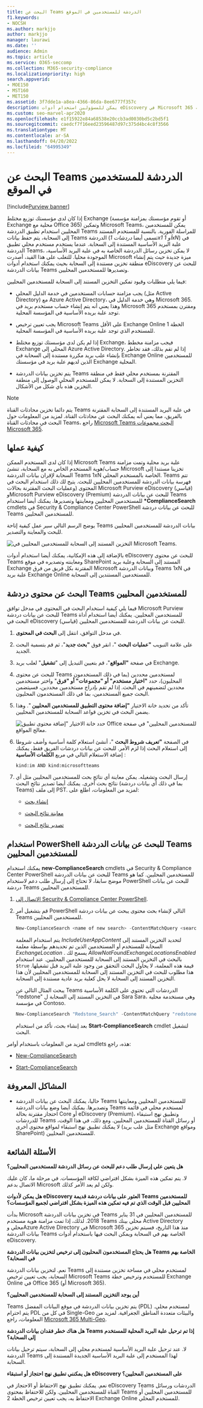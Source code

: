 ```yaml
---
title: البحث عن Teams الدردشة للمستخدمين في الموقع
f1.keywords:
- NOCSH
ms.author: markjjo
author: markjjo
manager: laurawi
ms.date: ''
audience: Admin
ms.topic: article
ms.service: O365-seccomp
ms.collection: M365-security-compliance
ms.localizationpriority: high
search.appverid:
- MOE150
- MST160
- MET150
ms.assetid: 3f7dde1a-a8ea-4366-86da-8ee6777f357c
description: يمكن للمسؤولين استخدام أدوات eDiscovery في Microsoft 365 للبحث عن بيانات الدردشة Teams وتصديرها للمستخدمين المحليين في توزيع مختلط Exchange.
ms.custom: seo-marvel-apr2020
ms.openlocfilehash: e1f15922e84a68538e20ccb3ad0030bd5c2bd5f1
ms.sourcegitcommit: caedcf7f16eed23596487d97c375d4bc4c8f3566
ms.translationtype: MT
ms.contentlocale: ar-SA
ms.lasthandoff: 04/20/2022
ms.locfileid: "64995349"
---
```

# <a name="search-for-teams-chat-data-for-on-premises-users"></a>البحث عن Teams الدردشة للمستخدمين في الموقع

[!include[Purview banner](../includes/purview-rebrand-banner.md)]

إذا كان لدى مؤسستك توزيع مختلط Exchange (أو تقوم مؤسستك بمزامنة مؤسسة Exchange محلية مع Office 365) وتمكين Microsoft Teams، يمكن للمستخدمين المحليين استخدام تطبيق الدردشة Teams للمراسلة الفورية. بالنسبة للمستخدم المستند إلى السحابة، يتم حفظ بيانات Teams الدردشة (تسمى أيضا *دردشات 1x1 أو 1xN*) في علبة البريد الأساسية المستندة إلى السحابة. عندما يستخدم مستخدم محلي تطبيق الدردشة Teams، لا يمكن تخزين رسائل الدردشة الخاصة به في علبة البريد الأساسية، الموجودة محليا. للتغلب على هذا القيد، أصدرت Microsoft ميزة جديدة حيث يتم إنشاء منطقة تخزين مستندة إلى السحابة بحيث يمكنك استخدام أدوات eDiscovery للبحث عن بيانات الدردشة Teams وتصديرها للمستخدمين المحليين.
  
فيما يلي متطلبات وقيود تمكين التخزين المستند إلى السحابة للمستخدمين المحليين:
  
- يجب مزامنة حسابات المستخدمين في خدمة الدليل المحلي (مثل Active Directory) مع Azure Active Directory، وهي خدمة الدليل في Microsoft 365. وهذا يعني أنه يتم إنشاء حساب مستخدم بريد في Microsoft 365 ومقترن بمستخدم توجد علبة بريده الأساسية في المؤسسة المحلية.

- يجب تعيين ترخيص Microsoft Teams على الأقل Exchange Online الخطة 1 للمستخدم الذي توجد علبة بريده الأساسية في المؤسسة المحلية.

- إذا لم يكن لدى مؤسستك توزيع مختلط Exchange، فيجب مزامنة مخطط Exchange المحلي إلى Azure Active Directory. إذا لم تقم بذلك، فقد تخاطر بإنشاء علب بريد مكررة مستندة إلى السحابة في Exchange Online للمستخدمين الذين لديهم علبة بريد في مؤسستك Exchange المحلية.

- يتم تخزين بيانات الدردشة Teams المقترنة بمستخدم محلي فقط في منطقة التخزين المستندة إلى السحابة. لا يمكن للمستخدم المحلي الوصول إلى منطقة التخزين هذه بأي شكل من الأشكال.

> [!NOTE]
> يتم دائما تخزين محادثات القناة Teams في علبة البريد المستندة إلى السحابة المقترنة بالفريق، مما يعني أنه يمكنك البحث عن محادثات القناة. لمزيد من المعلومات حول البحث في محادثات القناة Teams، راجع [Microsoft Teams البحث مجموعات Microsoft 365](content-search-reference.md#searching-microsoft-teams-and-microsoft-365-groups).
  
## <a name="how-it-works"></a>كيفية عملها

إذا كان لدى المستخدم الممكن Microsoft Teams علبة بريد محلية وتمت مزامنة حساب/هوية المستخدم الخاص به مع السحابة، تنشئ Microsoft تخزينا مستندا إلى السحابة لإقران بيانات الدردشة Teams 1xN الخاصة بالمستخدم المحلي. Teams تتم فهرسة بيانات الدردشة للمستخدمين المحليين للبحث. يتيح لك ذلك استخدام البحث في المحتوى (وعمليات البحث المقترنة بحالات Microsoft Purview eDiscovery (قياسي) وMicrosoft Purview eDiscovery (Premium) للبحث عن بيانات الدردشة Teams للمستخدمين المحليين ومعاينتها وتصديرها. يمكنك أيضا استخدام **\*ComplianceSearch** cmdlets في Security & Compliance Center PowerShell للبحث عن بيانات دردشة Teams للمستخدمين المحليين.
  
يوضح الرسم التالي سير عمل كيفية إتاحة Teams بيانات الدردشة للمستخدمين المحليين للبحث والمعاينة والتصدير.
  
![التخزين المستند إلى السحابة للمستخدمين المحليين في Microsoft Teams.](../media/EHAMShard1.png)
  
بالإضافة إلى هذه الإمكانية، يمكنك أيضا استخدام أدوات eDiscovery للبحث عن محتوى Teams ومعاينته وتصديره في موقع SharePoint المستند إلى السحابة وعلبة بريد Exchange المقترنة بكل فريق من فرق Microsoft وبيانات الدردشة Teams 1xN في علبة بريد Exchange Online للمستخدمين المستندين إلى السحابة.

## <a name="searching-for-teams-chat-content-for-on-premises-users"></a>البحث عن محتوى دردشة Teams للمستخدمين المحليين

فيما يلي كيفية استخدام البحث في المحتوى في مدخل توافق Microsoft Purview للبحث عن بيانات دردشة Teams للمستخدمين المحليين. يمكنك أيضا استخدام أداة البحث في eDiscovery (قياسي) للبحث عن بيانات الدردشة للمستخدمين المحليين.
  
1. في مدخل التوافق، انتقل إلى **البحث في المحتوى**.

2. على علامة التبويب **"عمليات البحث** "، انقر فوق **"بحث جديد**"، ثم قم بتسمية البحث الجديد.

3. في صفحة **"المواقع**"، قم بتعيين التبديل إلى "**تشغيل**" لعلب بريد Exchange.

4. للبحث عن محتوى Teams لمستخدمين محددين (بما في ذلك المستخدمون المحليون)، حدد **"اختيار مستخدم" أو "مجموعات" أو "فرق**" واختر مستخدمين محددين لتضمينهم في البحث. إذا لم تقم بإدراج مستخدمين محددين، فسيتضمن البحث جميع المستخدمين، بما في ذلك المستخدمون المحليون.

5. تأكد من تحديد خانة الاختيار **"إضافة محتوى التطبيق للمستخدمين المحليين** ". وهذا يضمن البحث في تخزين قواعد السحابة للمستخدمين المحليين.

    ![حدد خانة الاختيار "إضافة محتوى تطبيق Office للمستخدمين المحليين" في صفحة معالج المواقع.](../media/EHAMShardCheckBox.png)

6. في الصفحة **"تعريف شروط البحث** "، أنشئ استعلام كلمة أساسية وأضف شروطا إلى استعلام البحث إذا لزم الأمر. للبحث عن بيانات دردشات الفريق فقط، يمكنك إضافة الاستعلام التالي في مربع **الكلمات الأساسية** :

    ```text
    kind:im AND kind:microsoftteams
    ```

6. إرسال البحث وتشغيله. يمكن معاينة أي نتائج بحث للمستخدمين المحليين مثل أي نتائج بحث أخرى. يمكنك أيضا تصدير نتائج البحث (بما في ذلك أي بيانات دردشة Teams) إلى ملف PST. لمزيد من المعلومات، اطلع على:

    - [إنشاء بحث](content-search.md)

    - [معاينة نتائج البحث](preview-ediscovery-search-results.md)

    - [تصدير نتائج البحث](export-search-results.md)

## <a name="using-powershell-to-search-for-teams-chat-data-for-on-premises-users"></a>استخدام PowerShell للبحث عن بيانات الدردشة Teams للمستخدمين المحليين

يمكنك استخدام **new-ComplianceSearch** cmdlets في Security & Compliance Center PowerShell للبحث عن بيانات الدردشة Teams للمستخدمين المحليين. كما هو موضح سابقا، لا تحتاج إلى إرسال طلب دعم لاستخدام PowerShell للبحث عن بيانات دردشة Teams للمستخدمين المحليين.
  
1. [الاتصال إلى Security & Compliance Center PowerShell](/powershell/exchange/connect-to-scc-powershell).

2. قم بتشغيل أمر PowerShell التالي لإنشاء بحث محتوى يبحث عن بيانات دردشة Teams للمستخدمين المحليين.

    ```powershell
    New-ComplianceSearch <name of new search> -ContentMatchQuery <search query> -ExchangeLocation <on-premises user> -IncludeUserAppContent $true -AllowNotFoundExchangeLocationsEnabled $true  
    ```

    يتم استخدام المعلمة *IncludeUserAppContent*  لتحديد التخزين المستند إلى السحابة للمستخدم أو المستخدمين الذين تم تحديدهم بواسطة معلمة  *ExchangeLocation*  . يسمح لك *AllowNotFoundExchangeLocationsEnabled*  بالبحث في التخزين المستند إلى السحابة للمستخدمين المحليين. عند استخدام `$true` قيمة هذه المعلمة، لا يحاول البحث التحقق من وجود علبة البريد قبل تشغيلها. هذا مطلوب للبحث في التخزين المستند إلى السحابة للمستخدمين المحليين لأن هذا التخزين المستند إلى السحابة لا يحل كعلبة بريد عادية مستندة إلى السحابة.

    يبحث المثال التالي عن Teams الدردشات التي تحتوي على الكلمة الأساسية "redstone" في التخزين المستند إلى السحابة ل Sara Sara، وهي مستخدمة محلية في مؤسسة Contoso.
  
    ```powershell
    New-ComplianceSearch "Redstone_Search" -ContentMatchQuery "redstone AND (kind:im AND kind:microsoftteams)" -ExchangeLocation sarad@contoso.com -IncludeUserAppContent $true -AllowNotFoundExchangeLocationsEnabled $true  
    ```

   بعد إنشاء بحث، تأكد من استخدام **Start-ComplianceSearch** cmdlet لتشغيل البحث.
  
لمزيد من المعلومات باستخدام أوامر cmdlets هذه، راجع:
  
- [New-ComplianceSearch](/powershell/module/exchange/new-compliancesearch)

- [Start-ComplianceSearch](/powershell/module/exchange/start-compliancesearch)

## <a name="known-issues"></a>المشاكل المعروفة

- حاليا، يمكنك البحث عن بيانات الدردشة Teams للمستخدمين المحليين ومعاينتها وتصديرها. يمكنك أيضا وضع بيانات الدردشة Teams لمستخدم محلي في قائمة احتجاز مقترنة بحالة Core أو eDiscovery (Premium)، وتطبيق نهج استبقاء للدردشات Teams أو رسائل القناة للمستخدمين المحليين. ومع ذلك، في هذا الوقت، لا يمكنك تطبيق نهج استبقاء لمواقع محتوى أخرى (مثل علب بريد Exchange ومواقع SharePoint) للمستخدمين المحليين.

## <a name="frequently-asked-questions"></a>الأسئلة الشائعة

**هل يتعين علي إرسال طلب دعم للبحث عن رسائل الدردشة للمستخدمين المحليين؟**

لا. يتم تمكين هذه الميزة بشكل افتراضي لكافة المؤسسات. في مرحلة ما، كان عليك الاتصال بدعم Microsoft ولكن لم يعد الأمر كذلك.
  
 **هل يمكن لأدوات eDiscovery العثور على بيانات دردشة قديمة Teams للمستخدمين المحليين قبل الوقت الذي تم فيه تمكين هذه الميزة بشكل افتراضي لجميع المؤسسات؟**
  
بدأت Microsoft في تخزين بيانات الدردشة Teams للمستخدمين المحليين في 31 يناير 2018. لذلك، إذا تمت مزامنة هوية مستخدم Teams محلي بينك Active Directory محلي وAzure Active Directory في Microsoft 365 منذ هذا التاريخ، فسيتم تخزين بيانات الدردشة Teams الخاصة بهم في السحابة ويمكن البحث فيها باستخدام أدوات eDiscovery.

 **هل يحتاج المستخدمون المحليون إلى ترخيص لتخزين بيانات الدردشة Teams الخاصة بهم في السحابة؟**
  
نعم. لتخزين بيانات الدردشة Teams لمستخدم محلي في مساحة تخزين مستندة إلى السحابة، يجب تعيين ترخيص Microsoft Teams للمستخدم وترخيص خطة Exchange Online في Office 365 (أو Microsoft 365).

**أين يوجد التخزين المستند إلى السحابة للمستخدمين المحليين؟**
  
Teams يتم تخزين بيانات الدردشة في موقع البيانات المفضل (PDL) لمستخدم محلي. يتم احترام PDL في كل من Single-Geo والبيئات متعددة المناطق الجغرافية. لمزيد من المعلومات، راجع [Microsoft 365 Multi-Geo](../enterprise/microsoft-365-multi-geo.md).

**هل هناك خطر فقدان بيانات الدردشة Teams إذا تم ترحيل علبة البريد المحلية للمستخدم إلى السحابة؟**
  
لا. عند ترحيل علبة البريد الأساسية لمستخدم محلي إلى السحابة، سيتم ترحيل بيانات الدردشة Teams لهذا المستخدم إلى علبة البريد الأساسية الجديدة المستندة إلى السحابة.
  
 **هل يمكنني تطبيق نهج احتجاز أو استبقاء eDiscovery على المستخدمين المحليين؟**
  
نعم. يمكنك تطبيق نهج الاحتفاظ أو الاحتجاز في eDiscovery Teams الدردشات ورسائل القناة للمستخدمين المحليين. ولكن للاحتفاظ بمحتوى Teams للمستخدمين المحليين أو الاحتفاظ به، يجب تعيين ترخيص الخطة 2 Exchange Online للمستخدم المحلي.
